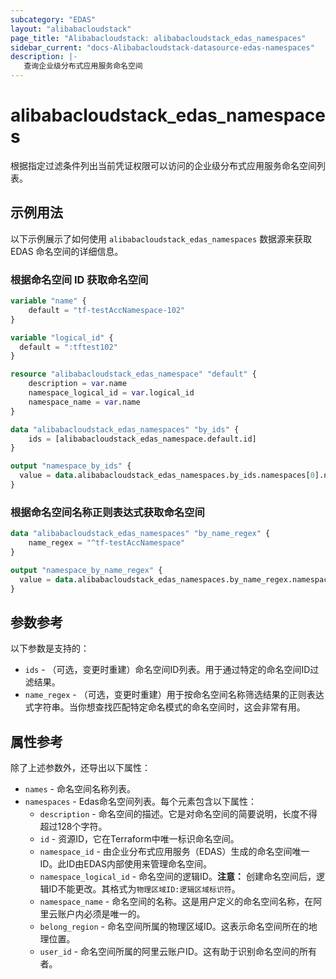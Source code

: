```yaml
---
subcategory: "EDAS"
layout: "alibabacloudstack"
page_title: "Alibabacloudstack: alibabacloudstack_edas_namespaces"
sidebar_current: "docs-Alibabacloudstack-datasource-edas-namespaces"
description: |- 
   查询企业级分布式应用服务命名空间
---
```


# alibabacloudstack_edas_namespaces

根据指定过滤条件列出当前凭证权限可以访问的企业级分布式应用服务命名空间列表。

## 示例用法

以下示例展示了如何使用 `alibabacloudstack_edas_namespaces` 数据源来获取 EDAS 命名空间的详细信息。

### 根据命名空间 ID 获取命名空间

```terraform
variable "name" {	
	default = "tf-testAccNamespace-102"
}

variable "logical_id" {
  default = ":tftest102"
}

resource "alibabacloudstack_edas_namespace" "default" {
	description = var.name
	namespace_logical_id = var.logical_id
	namespace_name = var.name
}

data "alibabacloudstack_edas_namespaces" "by_ids" {
	ids = [alibabacloudstack_edas_namespace.default.id]
}

output "namespace_by_ids" {
  value = data.alibabacloudstack_edas_namespaces.by_ids.namespaces[0].namespace_name
}
```

### 根据命名空间名称正则表达式获取命名空间

```terraform
data "alibabacloudstack_edas_namespaces" "by_name_regex" {
	name_regex = "^tf-testAccNamespace"
}

output "namespace_by_name_regex" {
  value = data.alibabacloudstack_edas_namespaces.by_name_regex.namespaces[0].namespace_name
}
```

## 参数参考

以下参数是支持的：

* `ids` - （可选，变更时重建）命名空间ID列表。用于通过特定的命名空间ID过滤结果。
* `name_regex` - （可选，变更时重建）用于按命名空间名称筛选结果的正则表达式字符串。当你想查找匹配特定命名模式的命名空间时，这会非常有用。

## 属性参考

除了上述参数外，还导出以下属性：

* `names` - 命名空间名称列表。
* `namespaces` - Edas命名空间列表。每个元素包含以下属性：
  * `description` - 命名空间的描述。它是对命名空间的简要说明，长度不得超过128个字符。
  * `id` - 资源ID，它在Terraform中唯一标识命名空间。
  * `namespace_id` - 由企业分布式应用服务（EDAS）生成的命名空间唯一ID。此ID由EDAS内部使用来管理命名空间。
  * `namespace_logical_id` - 命名空间的逻辑ID。**注意：** 创建命名空间后，逻辑ID不能更改。其格式为`物理区域ID:逻辑区域标识符`。
  * `namespace_name` - 命名空间的名称。这是用户定义的命名空间名称，在阿里云账户内必须是唯一的。
  * `belong_region` - 命名空间所属的物理区域ID。这表示命名空间所在的地理位置。
  * `user_id` - 命名空间所属的阿里云账户ID。这有助于识别命名空间的所有者。